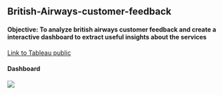 ## British-Airways-customer-feedback
#### Objective: To analyze british airways customer feedback and create a interactive dashboard to extract useful insights about the services

[Link to Tableau public](https://public.tableau.com/app/profile/rishabh.raj.jaiswal1518/viz/BritishAirwaysReview_17109596599330/BritishAirwaysReview)

#### Dashboard
![](https://github.com/littlebear27/British-Airways-customer-feedback/blob/main/Dashboard.PNG)
